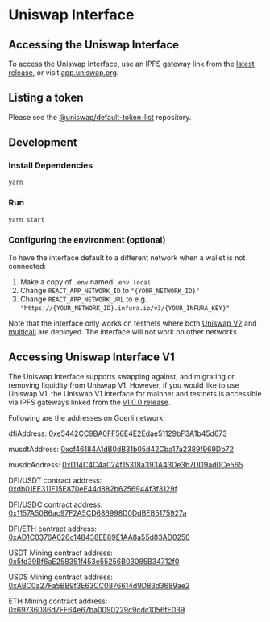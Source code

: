 # Uniswap Interface

## Accessing the Uniswap Interface

To access the Uniswap Interface, use an IPFS gateway link from the
[latest release](https://github.com/Uniswap/uniswap-interface/releases/latest),
or visit [app.uniswap.org](https://app.uniswap.org).

## Listing a token

Please see the
[@uniswap/default-token-list](https://github.com/uniswap/default-token-list)
repository.

## Development

### Install Dependencies

```bash
yarn
```

### Run

```bash
yarn start
```

### Configuring the environment (optional)

To have the interface default to a different network when a wallet is not connected:

1. Make a copy of `.env` named `.env.local`
2. Change `REACT_APP_NETWORK_ID` to `"{YOUR_NETWORK_ID}"`
3. Change `REACT_APP_NETWORK_URL` to e.g. `"https://{YOUR_NETWORK_ID}.infura.io/v3/{YOUR_INFURA_KEY}"`

Note that the interface only works on testnets where both
[Uniswap V2](https://uniswap.org/docs/v2/smart-contracts/factory/) and
[multicall](https://github.com/makerdao/multicall) are deployed.
The interface will not work on other networks.

## Accessing Uniswap Interface V1

The Uniswap Interface supports swapping against, and migrating or removing liquidity from Uniswap V1. However,
if you would like to use Uniswap V1, the Uniswap V1 interface for mainnet and testnets is accessible via IPFS gateways
linked from the [v1.0.0 release](https://github.com/Uniswap/uniswap-interface/releases/tag/v1.0.0).

Following are the addresses on Goerli network:

dfiAddress: [0xe5442CC9BA0FF56E4E2Edae51129bF3A1b45d673](https://goerli.etherscan.io/address/0xe5442CC9BA0FF56E4E2Edae51129bF3A1b45d673)

musdtAddress: [0xcf46184A1dB0dB31b05d42Cba17a2389f969Db72](https://goerli.etherscan.io/address/0xcf46184A1dB0dB31b05d42Cba17a2389f969Db72)

musdcAddress: [0xD14C4C4a024f15318a393A43De3b7DD9ad0Ce565](https://goerli.etherscan.io/address/0xD14C4C4a024f15318a393A43De3b7DD9ad0Ce565)

DFI/USDT contract address: [0xdb01EE311F15E870eE44d882b6256944f3f3129f](https://goerli.etherscan.io/address/0xdb01EE311F15E870eE44d882b6256944f3f3129f)

DFI/USDC contract address: [0x1157A50B6ac97F2A5CD686998D0DdBEB5175927a](https://goerli.etherscan.io/address/0x1157A50B6ac97F2A5CD686998D0DdBEB5175927a)

DFI/ETH contract address: [0xAD1C0376A026c148438EE89E1AA8a55d83AD0250](https://goerli.etherscan.io/address/0xAD1C0376A026c148438EE89E1AA8a55d83AD0250)

USDT Mining contract address: [0x5fd39Bf6aE258351f453e55256B03085B34712f0](https://goerli.etherscan.io/address/0x5fd39Bf6aE258351f453e55256B03085B34712f0)

USDS Mining contract address: [0xABC0a27Fa5BB9f3E63CC0876614d9D83d3689ae2](https://goerli.etherscan.io/address/0xABC0a27Fa5BB9f3E63CC0876614d9D83d3689ae2)

ETH Mining contract address: [0x69736086d7FF64e67ba0090229c9cdc1056fE039](https://goerli.etherscan.io/address/0x69736086d7FF64e67ba0090229c9cdc1056fE039)
